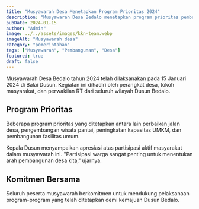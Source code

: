 ```yaml
---
title: "Musyawarah Desa Menetapkan Program Prioritas 2024"
description: "Musyawarah Desa Bedalo menetapkan program prioritas pembangunan untuk tahun 2024 dengan fokus pada infrastruktur dan pemberdayaan masyarakat."
pubDate: 2024-01-15
author: "Admin"
image: ../../assets/images/kkn-team.webp
imageAlt: "Musyawarah desa"
category: "pemerintahan"
tags: ["Musyawarah", "Pembangunan", "Desa"]
featured: true
draft: false
---
```


Musyawarah Desa Bedalo tahun 2024 telah dilaksanakan pada 15 Januari 2024 di Balai Dusun. Kegiatan ini dihadiri oleh perangkat desa, tokoh masyarakat, dan perwakilan RT dari seluruh wilayah Dusun Bedalo.

## Program Prioritas

Beberapa program prioritas yang ditetapkan antara lain perbaikan jalan desa, pengembangan wisata pantai, peningkatan kapasitas UMKM, dan pembangunan fasilitas umum.

Kepala Dusun menyampaikan apresiasi atas partisipasi aktif masyarakat dalam musyawarah ini. "Partisipasi warga sangat penting untuk menentukan arah pembangunan desa kita," ujarnya.

## Komitmen Bersama

Seluruh peserta musyawarah berkomitmen untuk mendukung pelaksanaan program-program yang telah ditetapkan demi kemajuan Dusun Bedalo.
